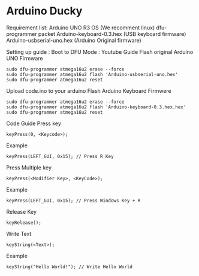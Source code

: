 # Arduino Ducky

Requirement list:
Arduino UNO R3
OS (We recomment linux)
dfu-programmer packet
Arduino-keyboard-0.3.hex (USB keyboard firmware)
Arduino-usbserial-uno.hex (Arduino Original firmware)

Setting up guide :
Boot to DFU Mode : Youtube Guide
Flash original Arduino UNO Firmware

    sudo dfu-programmer atmega16u2 erase --force
    sudo dfu-programmer atmega16u2 flash 'Arduino-usbserial-uno.hex'
    sudo dfu-programmer atmega16u2 reset
Upload code.ino to your arduino
Flash Arduino Keyboard Firmwere

    sudo dfu-programmer atmega16u2 erase --force
    sudo dfu-programmer atmega16u2 flash 'Arduino-keyboard-0.3.hex.hex'
    sudo dfu-programmer atmega16u2 reset

Code Guide
Press key

    keyPress(0, <Keycode>); 

Example

    keyPress(LEFT_GUI, 0x15); // Press R Key

Press Multiple key

    keyPress(<Modifier Key>, <KeyCode>);

Example

    keyPress(LEFT_GUI, 0x15); // Press Windows Key + R

Release Key

    keyRelease();

Write Text

    keyString(<Text>);

Example

    keyString("Hello World!"); // Write Hello World

